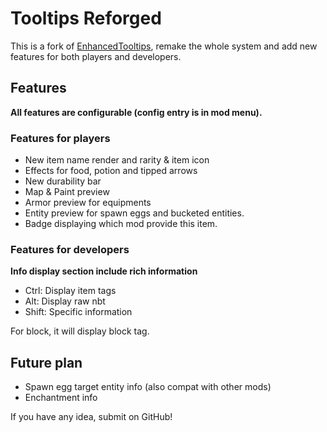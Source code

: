 # Tooltips Reforged

This is a fork of [EnhancedTooltips](https://modrinth.com/mod/enhancedtooltips), remake the whole system and add new
features for both players and developers.

## Features

**All features are configurable (config entry is in mod menu).**

### Features for players

- New item name render and rarity & item icon
- Effects for food, potion and tipped arrows
- New durability bar
- Map & Paint preview
- Armor preview for equipments
- Entity preview for spawn eggs and bucketed entities.
- Badge displaying which mod provide this item.

### Features for developers

**Info display section include rich information**

- Ctrl: Display item tags
- Alt: Display raw nbt
- Shift: Specific information

For block, it will display block tag.

## Future plan

- Spawn egg target entity info (also compat with other mods)
- Enchantment info 

If you have any idea, submit on GitHub!